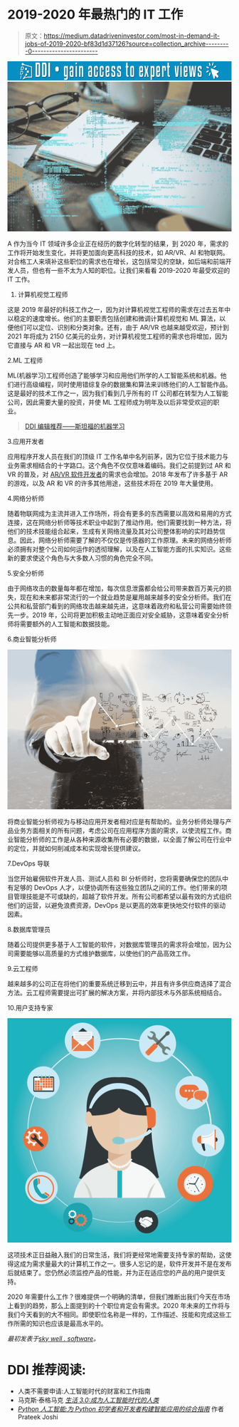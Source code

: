 # 2019-2020 年最热门的 IT 工作

> 原文：<https://medium.datadriveninvestor.com/most-in-demand-it-jobs-of-2019-2020-bf83d1d37126?source=collection_archive---------0----------------------->

[![](img/af4a44963d913f749ed5b41aa15e4237.png)](http://www.track.datadriveninvestor.com/1B9E)![](img/a9244203fcf5150afe4b6028a4d281b2.png)

A 作为当今 IT 领域许多企业正在经历的数字化转型的结果，到 2020 年，需求的工作将开始发生变化，并将更加面向更高科技的技术，如 AR/VR、AI 和物联网。对合格工人来填补这些职位的需求也在增长，这包括常见的空缺，如后端和前端开发人员，但也有一些不太为人知的职位。让我们来看看 2019-2020 年最受欢迎的 IT 工作。

1.  计算机视觉工程师

这是 2019 年最好的科技工作之一，因为对计算机视觉工程师的需求在过去五年中以稳定的速度增长。他们的主要职责包括创建和微调计算机视觉和 ML 算法，以便他们可以定位、识别和分类对象。还有，由于 AR/VR 也越来越受欢迎，预计到 2021 年将成为 2150 亿美元的业务，对计算机视觉工程师的需求也将增加，因为它直接与 AR 和 VR 一起出现在 ted 上。

2.ML 工程师

ML(机器学习)工程师创造了能够学习和应用他们所学的人工智能系统和机器。他们进行高级编程，同时使用错综复杂的数据集和算法来训练他们的人工智能作品。这是最好的技术工作之一，因为我们看到几乎所有的 IT 公司都在转型为人工智能公司，因此需要大量的投资，并使 ML 工程师成为明年及以后非常受欢迎的职业。

> [DDI 编辑推荐——斯坦福的机器学习](http://go.datadriveninvestor.com/stanfordML/matf)

3.应用开发者

应用程序开发人员在我们的顶级 IT 工作名单中名列前茅，因为它位于技术能力与业务需求相结合的十字路口。这个角色不仅仅意味着编码。我们之前提到过 AR 和 VR 的普及，对 [AR/VR 软件开发者](https://skywell.software/ar-vr-development/)的需求也会增加。2018 年发布了许多基于 AR 的游戏，以及 AR 和 VR 的许多其他用途，这些技术将在 2019 年大量使用。

4.网络分析师

随着物联网成为主流并进入工作场所，将会有更多的东西需要以高效和易用的方式连接，这在网络分析师等技术职业中起到了推动作用。他们需要找到一种方法，将他们的技术技能组合起来，生成有关网络流量及其对公司整体影响的实时趋势信息。因此，网络分析师需要了解的不仅仅是传感器的工作原理。未来的网络分析师必须拥有对整个公司如何运作的透彻理解，以及在人工智能方面的扎实知识。这些新的要求使这个角色与大多数人习惯的角色完全不同。

5.安全分析师

由于网络攻击的数量每年都在增加，每次信息泄露都会给公司带来数百万美元的损失，现在和未来都非常流行的一个就业趋势是雇用越来越多的安全分析师。我们在公共和私营部门看到的网络攻击越来越先进，这意味着政府和私营公司需要始终领先一步。2019 年，公司将更加积极主动地正面应对安全威胁，这意味着安全分析师将需要额外的人工智能和数据技能。

6.商业智能分析师

![](img/fe7c23a5ebcff73eecafe0e8b3718be9.png)

将商业智能分析师视为与移动应用开发者相对应是有帮助的。业务分析师处理与产品业务方面相关的所有问题，考虑公司在应用程序方面的需求，以使流程工作。商业智能分析师的工作是从各种来源收集所有必要的数据，以全面了解公司在行业中的定位，并就如何削减成本和实现增长提供建议。

7.DevOps 导联

当您开始雇佣软件开发人员、测试人员和 BI 分析师时，您将需要确保您的团队中有足够的 DevOps 人才，以便协调所有这些独立团队之间的工作。他们带来的项目管理技能是不可或缺的，超越了软件开发。所有公司都希望以最有效的方式组织他们的运营，以避免浪费资源，DevOps 是以更高的效率更快地交付软件的驱动因素。

8.数据库管理员

随着公司提供更多基于人工智能的软件，对数据库管理员的需求将会增加，因为公司需要能够以高质量的方式维护数据库，以使他们的产品高效工作。

9.云工程师

越来越多的公司正在将他们的重要系统迁移到云中，并且有许多供应商选择了混合方法。云工程师需要提出可扩展的解决方案，并将内部技术与外部系统相结合。

10.用户支持专家

![](img/ba0372226ba664beadc9496ddd7a9713.png)

这项技术正日益融入我们的日常生活，我们将更经常地需要支持专家的帮助，这使得这成为需求量最大的计算机工作之一。很多人忘记的是，软件开发并不是在发布后就结束了。您仍然必须监控产品的性能，并为正在适应您的产品的用户提供支持。

2020 年需要什么工作？很难提供一个明确的清单，但我们推断出我们今天在市场上看到的趋势，那么上面提到的十个职位肯定会有需求。2020 年未来的工作将与我们今天看到的大不相同。即使职位名称是一样的，工作描述、技能和完成这些工作所需的知识也应该是最高水平的。

*最初发表于*[*sky well . software*](https://skywell.software/blog/most-in-demand-it-jobs-of-2019-2020/)*。*

# DDI 推荐阅读:

*   人类不需要申请:人工智能时代的财富和工作指南
*   马克斯·泰格马克 [*生活 3.0:成为人工智能时代的人类*](http://go.datadriveninvestor.com/daib04/mbmp000109)
*   [*Python 人工智能:为 Python 初学者和开发者构建智能应用的综合指南*](http://go.datadriveninvestor.com/daib09/mbmp000109) 作者 Prateek Joshi